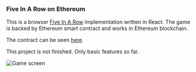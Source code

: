 ### Five In A Row on Ethereum

This is a browser [Five In A Row](https://en.wikipedia.org/wiki/Gomoku) implementation written in React. The game is backed by Ethereum smart contract and works in Ethereum blockchain. 

The contract can be seen [here](https://github.com/mjkonarski/five-in-a-row-on-ethereum/blob/master/five_in_a_row.sol).

This project is not finished. Only basic features so far.

![Game screen](https://pbs.twimg.com/media/DYlW_HqW0AUKp_Z.jpg:large)
